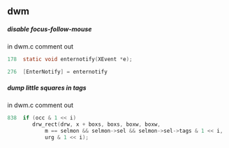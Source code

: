 dwm
---

##### disable focus-follow-mouse

in dwm.c comment out

```c
178  static void enternotify(XEvent *e);
```
```c
276  [EnterNotify] = enternotify
```


##### dump little squares in tags

in dwm.c comment out

```c
838  if (occ & 1 << i)
	    drw_rect(drw, x + boxs, boxs, boxw, boxw,
		    m == selmon && selmon->sel && selmon->sel->tags & 1 << i,
		    urg & 1 << i);
```

